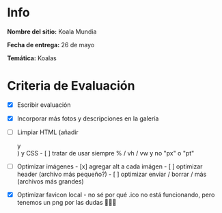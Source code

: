 # Info
**Nombre del sitio:** Koala Mundia

**Fecha de entrega:** 26 de mayo

**Temática:** Koalas

# Criteria de Evaluación

- [x]    Escribir evaluación

- [x]    Incorporar más fotos y descripciones en la galería
   
- [ ]    Limpiar HTML (añadir <section> y <article>) y CSS
          - [ ] tratar de usar siempre % / vh / vw y no "px" o "pt"

- [ ]    Optimizar imágenes
          - [x] agregar alt a cada imágen
          - [ ] optimizar header (archivo más pequeño?)
          - [ ] optimizar enviar / borrar / más (archivos más grandes)

- [x]    Optimizar favicon local
          - no sé por qué .ico no está funcionando,
               pero tenemos un png por las dudas 🤷🏽‍♀️
